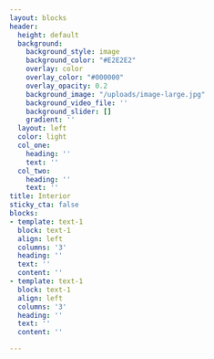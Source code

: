 ```yaml
---
layout: blocks
header:
  height: default
  background:
    background_style: image
    background_color: "#E2E2E2"
    overlay: color
    overlay_color: "#000000"
    overlay_opacity: 0.2
    background_image: "/uploads/image-large.jpg"
    background_video_file: ''
    background_slider: []
    gradient: ''
  layout: left
  color: light
  col_one:
    heading: ''
    text: ''
  col_two:
    heading: ''
    text: ''
title: Interior
sticky_cta: false
blocks:
- template: text-1
  block: text-1
  align: left
  columns: '3'
  heading: ''
  text: ''
  content: ''
- template: text-1
  block: text-1
  align: left
  columns: '3'
  heading: ''
  text: ''
  content: ''

---
```

